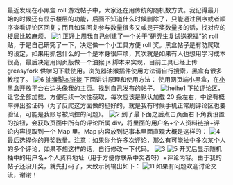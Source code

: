 最近发现在小黑盒 roll 游戏帖子中，大家还在用传统的随机数方式。我记得最开始的时候还有显示楼层的功能，后面不知道什么时候删除了，只能通过倒序或者顺序查看评论区回复；而且如果回复参与数量很多又或是开奖数量多的话，找对应的楼层比较麻烦。
![1](https://github.com/user-attachments/assets/35521ce3-57b9-4679-8916-e1de3a0bc8b5)
正好上周我自己创建了一个关于“研究生复试送祝福”的 roll 贴，于是自己研究了一下，决定做一个小工具方便 roll 奖。黑盒帖子是有防爬取的设定，如果用抓包什么的一个是本身很麻烦，其次就是如果有人也想用学习成本很高，最后决定用网页版做一个油猴 js 脚本来实现，目前工具已经上传 greasyfork 供学习下载使用。浏览器油猴插件使用方法请自行搜索，黑盒有很多教程了。
![6](https://github.com/user-attachments/assets/39347fa3-127a-4654-9299-e111d6ffc4c5)
[油猴脚本链接](https://greasyfork.org/en/scripts/531799-%E5%B0%8F%E9%BB%91%E7%9B%92%E8%AF%84%E8%AE%BA%E5%8C%BA%E6%8A%BD%E5%A5%96)
下面讲讲原理和使用方法：
使用网页端小黑盒，在[小黑盒开放平台](https://open.xiaoheihe.cn/zh_cn/home)右边头像我的主页。找到自己发布的帖子。
![heihe1](https://github.com/user-attachments/assets/4b81f34f-9758-4ffd-aa10-7c866a72ef85)
下拉评论区，让它全部加载，方便后续一次性获取，每次应该是默认加载 20 条左右，中途有概率弹出验证码（为了反爬这方面做的挺好的，就是我有时候手机正常刷评论区也要验证，可能是我账号被风控的问题）。
![2](https://github.com/user-attachments/assets/7857dfad-bb26-4ed6-beae-812fd05be5d3)
到了最下面之后点击页面右下角我设置的按钮，会获取页面中所有的评论所属 div，将里面的用户名+个人资料链接+评论内容提取到一个 Map 里。Map 内容放到记事本里面直观大概是这样的：
![4](https://github.com/user-attachments/assets/d9d17c85-2a9e-4409-9011-768f98e734b8)
最后选择你的开奖数量。注意：如果你允许多次评论，那么有可能抽中多次某个人的多个评论，如果不想这样的话，自行修改一下代码。
![3](https://github.com/user-attachments/assets/2bf3b71d-a0e6-4520-8005-5db5331571d3)
![5](https://github.com/user-attachments/assets/e0050dd3-9166-46f9-aa4d-26dd4f68ca5b)
开奖后显示随机抽中的用户名+个人资料地址（用于方便你联系中奖者呀）+评论内容。由于我的帖子还没开奖，就先打码了，大致示例输出如下：
![11](https://github.com/user-attachments/assets/248a7284-809b-40ce-a201-e245aff2d138)
如果有问题欢迎讨论交流，谢谢！
